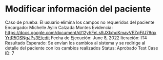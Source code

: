 # Modificar información del paciente

Caso de prueba: El usuario elimina los campos no requeridos del paciente
Encargado: Michelle Aylin Calzada Montes
Evidencia: https://docs.google.com/document/d/12yhFeLs9JXIxhoKmavVEZqFiU78qxYrtR5OSNgJPs3E/edit
Fecha de Ejecución: June 8, 2022
Iteración: IT4
Resultado Esperado: Se envían los cambios al sistema y se redirige al detalle del paciente con los cambios realizados
Status: Aprobado
Test Case ID: 7